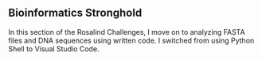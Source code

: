 ## Bioinformatics Stronghold

In this section of the Rosalind Challenges, I move on to analyzing FASTA files and DNA sequences using written code. I switched from using Python Shell to Visual Studio Code.

